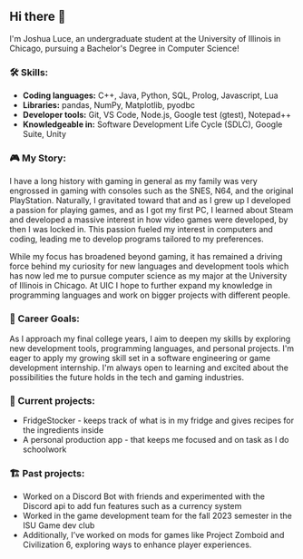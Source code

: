 ## Hi there 👋

I'm Joshua Luce, an undergraduate student at the University of Illinois in Chicago, pursuing a Bachelor's Degree in Computer Science!

### 🛠 Skills:
-   **Coding languages:** C++, Java, Python, SQL, Prolog, Javascript, Lua  
-   **Libraries:** pandas, NumPy, Matplotlib, pyodbc  
-   **Developer tools:** Git, VS Code, Node.js, Google test (gtest), Notepad++  
-   **Knowledgeable in:** Software Development Life Cycle (SDLC), Google Suite, Unity  

### 🎮 My Story:
I have a long history with gaming in general as my family was very engrossed in gaming with consoles such as the SNES, N64, and the original PlayStation. Naturally, I gravitated toward that and as I grew up I developed a passion for playing games, and as I got my first PC, I learned about Steam and developed a massive interest in how video games were developed, by then I was locked in. This passion fueled my interest in computers and coding, leading me to develop programs tailored to my preferences. 

While my focus has broadened beyond gaming, it has remained a driving force behind my curiosity for new languages and development tools which has now led me to pursue computer science as my major at the University of Illinois in Chicago. At UIC I hope to further expand my knowledge in programming languages and work on bigger projects with different people. 


### 💼 Career Goals:
As I approach my final college years, I aim to deepen my skills by exploring new development tools, programming languages, and personal projects. I'm eager to apply my growing skill set in a software engineering or game development internship. I'm always open to learning and excited about the possibilities the future holds in the tech and gaming industries.


### 🚧 Current projects:
-  FridgeStocker - keeps track of what is in my fridge and gives recipes for the ingredients inside
-  A personal production app - that keeps me focused and on task as I do schoolwork

### 🏗️ Past projects:
- Worked on a Discord Bot with friends and experimented with the Discord api to add fun features such as a currency system
- Worked in the game development team for the fall 2023 semester in the ISU Game dev club  
- Additionally, I’ve worked on mods for games like Project Zomboid and Civilization 6, exploring ways to enhance player experiences.


<!--
**Ryetoe/Ryetoe** is a ✨ _special_ ✨ repository because its `README.md` (this file) appears on your GitHub profile.

Here are some ideas to get you started:

- 🔭 I’m currently working on ...
- 🌱 I’m currently learning ...
- 👯 I’m looking to collaborate on ...
- 🤔 I’m looking for help with ...
- 💬 Ask me about ...
- 📫 How to reach me: ...
- 😄 Pronouns: ...
- ⚡ Fun fact: ...
-->
